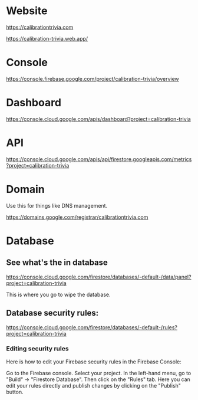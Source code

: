 # Website

https://calibrationtrivia.com

https://calibration-trivia.web.app/

# Console
https://console.firebase.google.com/project/calibration-trivia/overview


# Dashboard
https://console.cloud.google.com/apis/dashboard?project=calibration-trivia


# API

https://console.cloud.google.com/apis/api/firestore.googleapis.com/metrics?project=calibration-trivia

# Domain

Use this for things like DNS management.

https://domains.google.com/registrar/calibrationtrivia.com


# Database

## See what's the in database
https://console.cloud.google.com/firestore/databases/-default-/data/panel?project=calibration-trivia

This is where you go to wipe the database.

## Database security rules:

https://console.cloud.google.com/firestore/databases/-default-/rules?project=calibration-trivia

### Editing security rules
Here is how to edit your Firebase security rules in the Firebase Console:

Go to the Firebase console.
Select your project.
In the left-hand menu, go to "Build" -> "Firestore Database".
Then click on the "Rules" tab.
Here you can edit your rules directly and publish changes by clicking on the "Publish" button.
